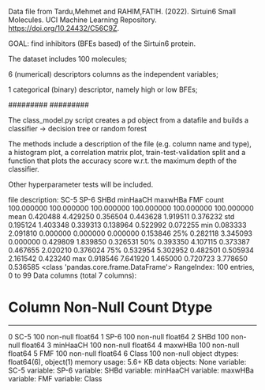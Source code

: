 Data file from Tardu,Mehmet and RAHIM,FATIH. (2022). Sirtuin6 Small Molecules. UCI Machine Learning Repository. https://doi.org/10.24432/C56C9Z.



GOAL: find inhibitors (BFEs based) of the Sirtuin6 protein.





The dataset includes 100 molecules;

6 (numerical) descriptors columns as the independent variables;

1 categorical (binary) descriptor, namely high or low BFEs;

#########
#########

The class_model.py script creates a pd object from a datafile and builds a classifier -> decision tree or random forest

The methods include a description of the file (e.g.  column name and type), a histogram plot, a correlation matrix plot, train-test-validation split and 
a function that plots the accuracy score w.r.t. the maximum depth of the classifier.

Other hyperparameter tests will be included.




file description:              SC-5        SP-6        SHBd    minHaaCH     maxwHBa         FMF
count  100.000000  100.000000  100.000000  100.000000  100.000000  100.000000
mean     0.420488    4.429250    0.356504    0.443628    1.919511    0.376232
std      0.195124    1.403348    0.339313    0.138964    0.522992    0.072255
min      0.083333    2.091810    0.000000    0.000000    0.000000    0.153846
25%      0.282118    3.345093    0.000000    0.429809    1.839850    0.326531
50%      0.393350    4.107115    0.373387    0.467655    2.020210    0.376024
75%      0.532954    5.302952    0.482501    0.505934    2.161542    0.423240
max      0.918546    7.641920    1.465000    0.720723    3.778650    0.536585
<class 'pandas.core.frame.DataFrame'>
RangeIndex: 100 entries, 0 to 99
Data columns (total 7 columns):
 #   Column    Non-Null Count  Dtype  
---  ------    --------------  -----  
 0   SC-5      100 non-null    float64
 1   SP-6      100 non-null    float64
 2   SHBd      100 non-null    float64
 3   minHaaCH  100 non-null    float64
 4   maxwHBa   100 non-null    float64
 5   FMF       100 non-null    float64
 6   Class     100 non-null    object 
dtypes: float64(6), object(1)
memory usage: 5.6+ KB
data objects: None
variable: SC-5
variable: SP-6
variable: SHBd
variable: minHaaCH
variable: maxwHBa
variable: FMF
variable: Class







